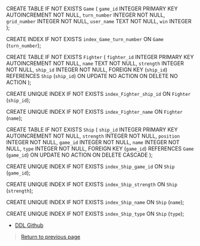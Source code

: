 CREATE TABLE IF NOT EXISTS `Game`
(
    `game_id`     INTEGER PRIMARY KEY AUTOINCREMENT NOT NULL,
    `turn_number` INTEGER                           NOT NULL,
    `grid_number` INTEGER                           NOT NULL,
    `user_name`   TEXT                              NOT NULL,
    `win`         INTEGER
);

CREATE INDEX IF NOT EXISTS `index_Game_turn_number` ON `Game` (`turn_number`);

CREATE TABLE IF NOT EXISTS `Fighter`
(
    `fighter_id` INTEGER PRIMARY KEY AUTOINCREMENT NOT NULL,
    `name`       TEXT                              NOT NULL,
    `strength`   INTEGER                           NOT NULL,
    `ship_id`    INTEGER                           NOT NULL,
    FOREIGN KEY (`ship_id`) REFERENCES `Ship` (`ship_id`) ON UPDATE NO ACTION ON DELETE NO ACTION
);

CREATE UNIQUE INDEX IF NOT EXISTS `index_Fighter_ship_id` ON `Fighter` (`ship_id`);

CREATE UNIQUE INDEX IF NOT EXISTS `index_Fighter_name` ON `Fighter` (`name`);

CREATE TABLE IF NOT EXISTS `Ship`
(
    `ship_id`  INTEGER PRIMARY KEY AUTOINCREMENT NOT NULL,
    `strength` INTEGER                           NOT NULL,
    `position` INTEGER                           NOT NULL,
    `game_id`  INTEGER                           NOT NULL,
    `name`     INTEGER                           NOT NULL,
    `type`     INTEGER                           NOT NULL,
    FOREIGN KEY (`game_id`) REFERENCES `Game` (`game_id`) ON UPDATE NO ACTION ON DELETE CASCADE
);

CREATE UNIQUE INDEX IF NOT EXISTS `index_Ship_game_id` ON `Ship` (`game_id`);

CREATE UNIQUE INDEX IF NOT EXISTS `index_Ship_strength` ON `Ship` (`strength`);

CREATE UNIQUE INDEX IF NOT EXISTS `index_Ship_name` ON `Ship` (`name`);

CREATE UNIQUE INDEX IF NOT EXISTS `index_Ship_type` ON `Ship` (`type`);

* [DDL Github](https://github.com/rfrech/battle-for-midway/blob/master/docs/ddl.sql)


> [Return to previous page](data-model-implementation.md#data-definition-language)